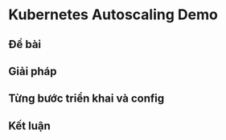 # Kubernetes Autoscaling Demo

## Đề bài

## Giải pháp

## Từng bước triển khai và config

## Kết luận
